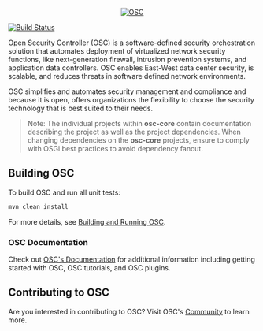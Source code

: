 <p align="center">
  <a href="https://opensecuritycontroller.org/">
    <img alt="OSC" src="images/OSC_logo.jpg"/>
  </a>
</p>

[![Build Status](https://travis-ci.org/opensecuritycontroller/osc-core.svg?branch=master)](https://travis-ci.org/opensecuritycontroller/osc-core)

Open Security Controller (OSC) is a software-defined security orchestration solution that automates deployment of virtualized network security functions, like next-generation firewall, intrusion prevention systems, and application data controllers. OSC enables East-West data center security, is scalable, and reduces threats in software defined network environments.

OSC simplifies and automates security management and compliance and because it is open, offers organizations the flexibility to choose the security technology that is best suited to their needs.

   > Note: The individual projects within **osc-core** contain documentation describing the project as well as the project dependencies. When changing dependencies on the **osc-core** projects, ensure to comply with OSGi best practices to avoid dependency fanout.

## Building OSC

To build OSC and run all unit tests:
```sh
mvn clean install
```

For more details, see [Building and Running OSC](https://github.com/opensecuritycontroller/community/blob/master/development/build_run_osc.md).

### OSC Documentation

Check out [OSC's Documentation](https://www.opensecuritycontroller.org/documentation/) for additional information including getting started with OSC, OSC tutorials, and OSC plugins.


## Contributing to OSC

Are you interested in contributing to OSC? Visit OSC's [Community](https://github.com/opensecuritycontroller/community) to learn more.
